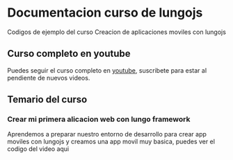 Documentacion curso de lungojs
=============

Codigos de ejemplo del curso Creacion de aplicaciones moviles con lungojs

<h2>Curso completo en youtube</h2>

<p>Puedes seguir el curso completo en <a href="https://www.youtube.com/playlist?list=PLMDLYpoZkTxOwwtFTpE3STZqpq7drDKe5">youtube</a>, suscribete para estar al pendiente de nuevos videos.</p>

<h2>Temario del curso</h2>
<h3>Crear mi primera alicacion web con lungo framework</h3>
<p>Aprendemos a preparar nuestro entorno de desarrollo para crear app moviles con lungojs y creamos una app movil muy basica, puedes ver el codigo del video </a>aqui</a></p>
